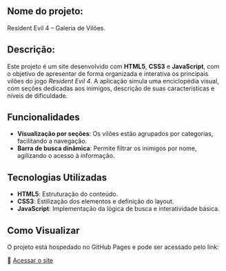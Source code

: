 ## Nome do projeto: 
Resident Evil 4 – Galeria de Vilões.

## Descrição: 
Este projeto é um site desenvolvido com **HTML5**, **CSS3** e **JavaScript**, com o objetivo de apresentar de forma organizada e interativa os principais vilões do jogo *Resident Evil 4*. A aplicação simula uma enciclopédia visual, com seções dedicadas aos inimigos, descrição de suas características e níveis de dificuldade.

## Funcionalidades
- **Visualização por seções**: Os vilões estão agrupados por categorias, facilitando a navegação.
- **Barra de busca dinâmica**: Permite filtrar os inimigos por nome, agilizando o acesso à informação.



## Tecnologias Utilizadas

- **HTML5**: Estruturação do conteúdo.
- **CSS3**: Estilização dos elementos e definição do layout.
- **JavaScript**: Implementação da lógica de busca e interatividade básica.


## Como Visualizar

O projeto está hospedado no GitHub Pages e pode ser acessado pelo link:

🔗 [Acessar o site](https://lucas701507.github.io/resident-evil-4/)
